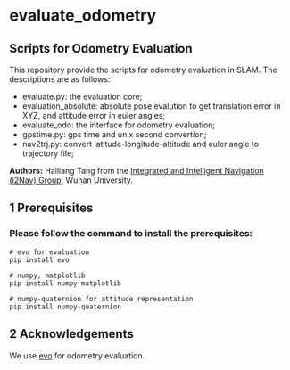 # evaluate_odometry

## Scripts for Odometry Evaluation

This repository provide the scripts for odometry evaluation in SLAM. The descriptions are as follows:

- evaluate.py: the evaluation core;
- evaluation_absolute: absolute pose evalution to get translation error in XYZ, and attitude error in euler angles;
- evaluate_odo: the interface for odometry evaluation;
- gpstime.py: gps time and unix second convertion;
- nav2trj.py: convert latitude-longitude-altitude and euler angle to trajectory file;

**Authors:** Hailiang Tang from the [Integrated and Intelligent Navigation (i2Nav) Group](http://www.i2nav.com/), Wuhan
University.

## 1 Prerequisites

### Please follow the command to install the prerequisites:

```shell
# evo for evaluation
pip install evo

# numpy, matplotlib 
pip install numpy matplotlib

# numpy-quaternion for attitude representation
pip install numpy-quaternion
```

## 2 Acknowledgements

We use [evo](https://github.com/MichaelGrupp/evo) for odometry evaluation.
